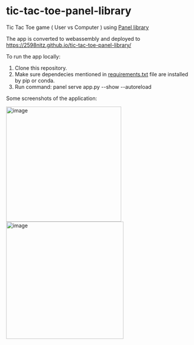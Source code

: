 # tic-tac-toe-panel-library
Tic Tac Toe game ( User vs Computer ) using [Panel library](https://panel.holoviz.org/index.html)

The app is converted to webassembly and deployed to https://2598nitz.github.io/tic-tac-toe-panel-library/

To run the app locally:
1. Clone this repository.
2. Make sure dependecies mentioned in [requirements.txt](/requirements.txt) file are installed by pip or conda.
3. Run command: panel serve app.py --show --autoreload

Some screenshots of the application:

<img width="311" alt="image" src="https://user-images.githubusercontent.com/35998771/230630447-a90e7a6f-40d3-46df-8ebb-5424012ec3a6.png">
<img width="317" alt="image" src="https://user-images.githubusercontent.com/35998771/230630557-b81d534c-1308-497e-85dc-71709ce4501e.png">

